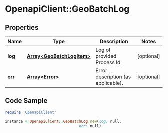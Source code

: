 # OpenapiClient::GeoBatchLog

## Properties

Name | Type | Description | Notes
------------ | ------------- | ------------- | -------------
**log** | [**Array&lt;GeoBatchLogItem&gt;**](GeoBatchLogItem.md) | Log of provided Process Id | [optional] 
**err** | [**Array&lt;Error&gt;**](Error.md) | Error description (as applicable). | [optional] 

## Code Sample

```ruby
require 'OpenapiClient'

instance = OpenapiClient::GeoBatchLog.new(log: null,
                                 err: null)
```


